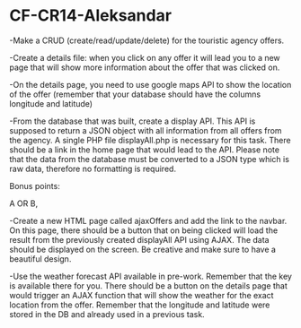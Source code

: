 # CF-CR14-Aleksandar

-Make a CRUD (create/read/update/delete) for the touristic agency offers.

-Create a details file: when you click on any offer it will lead you to a new page that will show more information about the offer that was clicked on.

-On the details page, you need to use google maps API to show the location of the offer (remember that your database should have the columns longitude and latitude) 

-From the database that was built, create a display API. This API is supposed to return a JSON object with all information from all offers from the agency. A single PHP file displayAll.php is necessary for this task. There should be a link in the home page that would lead to the API. Please note that the data from the database must be converted to a JSON type which is raw data, therefore no formatting is required. 


 

Bonus points:

 A OR B, 

-Create a new HTML page called ajaxOffers and add the link to the navbar. On this page, there should be a button that on being clicked will load the result from the previously created displayAll API using AJAX. The data should be displayed on the screen. Be creative and make sure to have a beautiful design.

-Use the weather forecast API available in pre-work. Remember that the key is available there for you. There should be a button on the details page that would trigger an AJAX function that will show the weather for the exact location from the offer. Remember that the longitude and latitude were stored in the DB and already used in a previous task.
